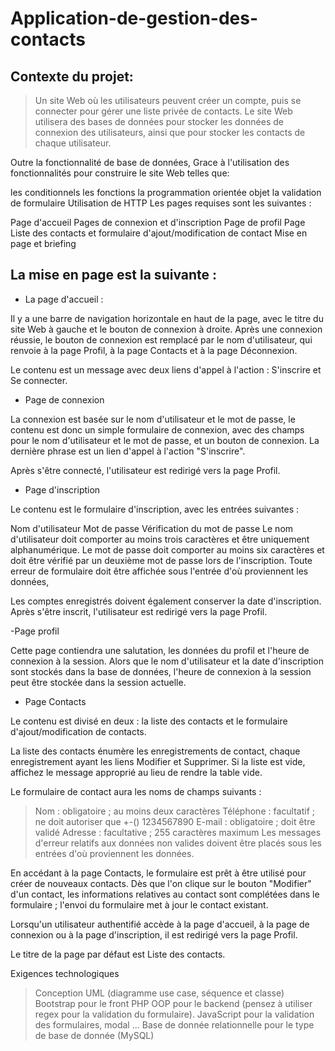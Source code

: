 # Application-de-gestion-des-contacts
  ## Contexte du projet:
>Un site Web où les utilisateurs peuvent créer un compte, puis se connecter pour gérer une liste privée de contacts. Le site Web utilisera des bases de données pour stocker les données de connexion des utilisateurs, ainsi que pour stocker les contacts de chaque utilisateur.

Outre la fonctionnalité de base de données, Grace à l'utilisation  des fonctionnalités pour construire le site Web telles que:

les conditionnels
les fonctions
la programmation orientée objet
la validation de formulaire
Utilisation de HTTP
Les pages requises sont les suivantes :

Page d'accueil
Pages de connexion et d'inscription
Page de profil
Page Liste des contacts et formulaire d'ajout/modification de contact
Mise en page et briefing

## La mise en page est la suivante :

- La page d'accueil :

Il y a une barre de navigation horizontale en haut de la page, avec le titre du site Web à gauche et le bouton de connexion à droite. Après une connexion réussie, le bouton de connexion est remplacé par le nom d'utilisateur, qui renvoie à la page Profil, à la page Contacts et à la page Déconnexion.

Le contenu est un message avec deux liens d'appel à l'action : S'inscrire et Se connecter.

- Page de connexion

La connexion est basée sur le nom d'utilisateur et le mot de passe, le contenu est donc un simple formulaire de connexion, avec des champs pour le nom d'utilisateur et le mot de passe, et un bouton de connexion. La dernière phrase est un lien d'appel à l'action "S'inscrire".

Après s'être connecté, l'utilisateur est redirigé vers la page Profil.

- Page d'inscription

Le contenu est le formulaire d'inscription, avec les entrées suivantes :

Nom d'utilisateur
Mot de passe
Vérification du mot de passe
Le nom d'utilisateur doit comporter au moins trois caractères et être uniquement alphanumérique. Le mot de passe doit comporter au moins six caractères et doit être vérifié par un deuxième mot de passe lors de l'inscription. Toute erreur de formulaire doit être affichée sous l'entrée d'où proviennent les données,

Les comptes enregistrés doivent également conserver la date d'inscription. Après s'être inscrit, l'utilisateur est redirigé vers la page Profil.

-Page profil

Cette page contiendra une salutation, les données du profil et l'heure de connexion à la session. Alors que le nom d'utilisateur et la date d'inscription sont stockés dans la base de données, l'heure de connexion à la session peut être stockée dans la session actuelle.

- Page Contacts

Le contenu est divisé en deux : la liste des contacts et le formulaire d'ajout/modification de contacts.

La liste des contacts énumère les enregistrements de contact, chaque enregistrement ayant les liens Modifier et Supprimer. Si la liste est vide, affichez le message approprié au lieu de rendre la table vide.

Le formulaire de contact aura les noms de champs suivants :

>Nom : obligatoire ; au moins deux caractères
>Téléphone : facultatif ; ne doit autoriser que +-() 1234567890
>E-mail : obligatoire ; doit être validé
>Adresse : facultative ; 255 caractères maximum
>Les messages d'erreur relatifs aux données non valides doivent être placés sous les entrées d'où proviennent les données.

En accédant à la page Contacts, le formulaire est prêt à être utilisé pour créer de nouveaux contacts. Dès que l'on clique sur le bouton "Modifier" d'un contact, les informations relatives au contact sont complétées dans le formulaire ; l'envoi du formulaire met à jour le contact existant.

Lorsqu'un utilisateur authentifié accède à la page d'accueil, à la page de connexion ou à la page d'inscription, il est redirigé vers la page Profil.

Le titre de la page par défaut est Liste des contacts.

Exigences technologiques

>Conception UML (diagramme use case, séquence et classe)
>Bootstrap pour le front
>PHP OOP pour le backend (pensez à utiliser regex pour la validation du formulaire).
>JavaScript pour la validation des formulaires, modal ...
>Base de donnée relationnelle pour le type de base de donnée (MySQL)
